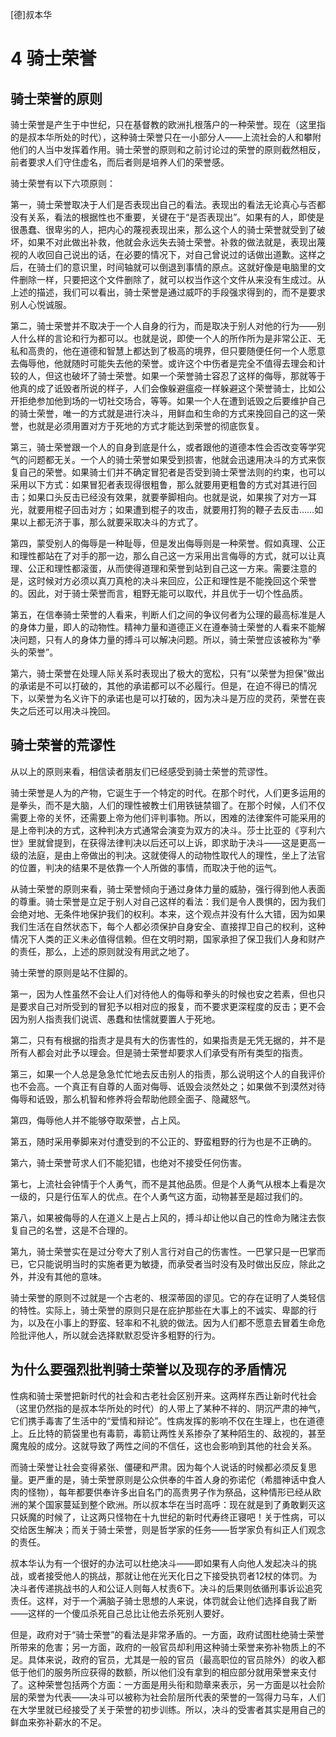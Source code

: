 <link href="../../../css/style.css" rel="stylesheet" type="text/css" />

<span class="r">[德]叔本华

#  4 骑士荣誉

## 骑士荣誉的原则

<div class="p">

骑士荣誉是产生于中世纪，只在基督教的欧洲扎根落户的一种荣誉。现在（这里指的是叔本华所处的时代），这种骑士荣誉只在一小部分人——上流社会的人和攀附他们的人当中发挥着作用。骑士荣誉的原则和之前讨论过的荣誉的原则截然相反，前者要求人们守住虚名，而后者则是培养人们的荣誉感。
  
骑士荣誉有以下六项原则：
  
第一，骑士荣誉取决于人们是否表现出自己的看法。表现出的看法无论真心与否都没有关系，看法的根据性也不重要，关键在于“是否表现出”。如果有的人，即使是很愚蠢、很卑劣的人，把内心的蔑视表现出来，那么这个人的骑士荣誉就受到了破坏，如果不对此做出补救，他就会永远失去骑士荣誉。补救的做法就是，表现出蔑视的人收回自己说出的话，在必要的情况下，对自己曾说过的话做出道歉。这样之后，在骑士们的意识里，时间轴就可以倒退到事情的原点。这就好像是电脑里的文件删除一样，只要把这个文件删除了，就可以权当作这个文件从来没有生成过。从上述的描述，我们可以看出，骑士荣誉是通过威吓的手段强求得到的，而不是要求别人心悦诚服。
  
第二，骑士荣誉并不取决于一个人自身的行为，而是取决于别人对他的行为——别人什么样的言论和行为都可以。也就是说，即使一个人的所作所为是非常公正、无私和高贵的，他在道德和智慧上都达到了极高的境界，但只要随便任何一个人愿意去侮辱他，他就随时可能失去他的荣誉。或许这个中伤者是完全不值得去理会和计较的人，但这也破坏了骑士荣誉。如果一个荣誉骑士容忍了这样的侮辱，那就等于他真的成了诋毁者所说的样子，人们会像躲避瘟疫一样躲避这个荣誉骑士，比如公开拒绝参加他到场的一切社交场合，等等。如果一个人在遭到诋毁之后要维护自己的骑士荣誉，唯一的方式就是进行决斗，用鲜血和生命的方式来挽回自己的这一荣誉，也就是必须用置对方于死地的方式才能达到荣誉的彻底恢复。
  
第三，骑士荣誉跟一个人的自身到底是什么，或者跟他的道德本性会否改变等学究气的问题都无关。一个人的骑士荣誉如果受到损害，他就会迅速用决斗的方式来恢复自己的荣誉。如果骑士们并不确定冒犯者是否受到骑士荣誉法则的约束，也可以采用以下方式：如果冒犯者表现得很粗鲁，那么就要用更粗鲁的方式对其进行回击；如果口头反击已经没有效果，就要拳脚相向。也就是说，如果挨了对方一耳光，就要用棍子回击对方；如果遭到棍子的攻击，就要用打狗的鞭子去反击……如果以上都无济于事，那么就要采取决斗的方式了。
  
第四，蒙受别人的侮辱是一种耻辱，但是发出侮辱则是一种荣誉。假如真理、公正和理性都站在了对手的那一边，那么自己这一方采用出言侮辱的方式，就可以让真理、公正和理性都滚蛋，从而使得道理和荣誉到站到自己这一方来。需要注意的是，这时候对方必须以真刀真枪的决斗来回应，公正和理性是不能挽回这个荣誉的。因此，对于骑士荣誉而言，粗野无能可以取代，并且优于一切个性品质。
  
第五，在信奉骑士荣誉的人看来，判断人们之间的争议何者为公理的最高标准是人的身体力量，即人的动物性。精神力量和道德正义在遵奉骑士荣誉的人看来不能解决问题，只有人的身体力量的搏斗可以解决问题。所以，骑士荣誉应该被称为“拳头的荣誉”。
  
第六，骑士荣誉在处理人际关系时表现出了极大的宽松，只有“以荣誉为担保”做出的承诺是不可以打破的，其他的承诺都可以不必履行。但是，在迫不得已的情况下，以荣誉为名义许下的承诺也是可以打破的，因为决斗是万应的灵药，荣誉在丧失之后还可以用决斗挽回。

</div>

## 骑士荣誉的荒谬性

<div class="p">

从以上的原则来看，相信读者朋友们已经感受到骑士荣誉的荒谬性。
  
骑士荣誉是人为的产物，它诞生于一个特定的时代。在那个时代，人们更多运用的是拳头，而不是大脑，人们的理性被教士们用铁链禁锢了。在那个时候，人们不仅需要上帝的关怀，还需要上帝为他们评判事物。所以，困难的法律案件可能采用的是上帝判决的方式，这种判决方式通常会演变为双方的决斗。莎士比亚的《亨利六世》里就曾提到，在获得法律判决以后还可以上诉，即求助于决斗——这是更高一级的法庭，是由上帝做出的判决。这就使得人的动物性取代人的理性，坐上了法官的位置，判决的结果不是依靠一个人所做的事情，而取决于他的运气。
  
从骑士荣誉的原则来看，骑士荣誉倾向于通过身体力量的威胁，强行得到他人表面的尊重。骑士荣誉是立足于别人对自己这样的看法：我们是令人畏惧的，因为我们会绝对地、无条件地保护我们的权利。本来，这个观点并没有什么大错，因为如果我们生活在自然状态下，每个人都必须保护自身安全、直接捍卫自己的权利，这种情况下人类的正义未必值得信赖。但在文明时期，国家承担了保卫我们人身和财产的责任，那么，上述的原则就没有用武之地了。
  
骑士荣誉的原则是站不住脚的。
  
第一，因为人性虽然不会让人们对待他人的侮辱和拳头的时候也安之若素，但也只是要求自己对所受到的冒犯予以相对应的报复，而不要求更深程度的反击；更不会因为别人指责我们说谎、愚蠢和怯懦就要置人于死地。
  
第二，只有有根据的指责才是具有大的伤害性的，如果指责是无凭无据的，并不是所有人都会对此予以理会。但是骑士荣誉却要求人们承受有所有类型的指责。
  
第三，如果一个人总是急急忙忙地去反击别人的指责，那么说明这个人的自我评价也不会高。一个真正有自尊的人面对侮辱、诋毁会淡然处之；如果做不到漠然对待侮辱和诋毁，那么机智和修养将会帮助他顾全面子、隐藏怒气。
  
第四，侮辱他人并不能够夺取荣誉，占上风。
  
第五，随时采用拳脚来对付遭受到的不公正的、野蛮粗野的行为也是不正确的。
  
第六，骑士荣誉苛求人们不能犯错，也绝对不接受任何伤害。
  
第七，上流社会钟情于个人勇气，而不是其他品质。但是个人勇气从根本上看是次一级的，只是行伍军人的优点。在个人勇气这方面，动物甚至是超过我们的。
  
第八，如果被侮辱的人在道义上是占上风的，搏斗却让他以自己的性命为赌注去恢复自己的名誉，这是不合理的。
  
第九，骑士荣誉实在是过分夸大了别人言行对自己的伤害性。一巴掌只是一巴掌而已，它只能说明当时的实施者更为敏捷，而承受者当时没有及时做出反应，除此之外，并没有其他的意味。
  
骑士荣誉的原则不过就是一个古老的、根深蒂固的谬见。它的存在证明了人类轻信的特性。实际上，骑士荣誉的原则只是在庇护那些在大事上的不诚实、卑鄙的行为，以及在小事上的野蛮、轻率和不礼貌的做法。因为人们都不愿意去冒着生命危险批评他人，所以就会选择默默忍受许多粗野的行为。

</div>

## 为什么要强烈批判骑士荣誉以及现存的矛盾情况

<div class="p">

性病和骑士荣誉把新时代的社会和古老社会区别开来。这两样东西让新时代社会（这里仍然指的是叔本华所处的时代）的人带上了某种不祥的、阴沉严肃的神气，它们携手毒害了生活中的“爱情和辩论”。性病发挥的影响不仅在生理上，也在道德上。丘比特的箭袋里也有毒箭，毒箭让两性关系掺杂了某种陌生的、敌视的，甚至魔鬼般的成分。这就导致了两性之间的不信任，这也会影响到其他的社会关系。
  
而骑士荣誉让社会变得紧张、僵硬和严肃。因为每个人说话的时候都必须反复思量。更严重的是，骑士荣誉原则是公众供奉的牛首人身的弥诺佗（希腊神话中食人肉的怪物），每年都要供奉许多出自名门的高贵男子作为祭品，这种情形已经从欧洲的某个国家蔓延到整个欧洲。所以叔本华在当时高呼：现在就是到了勇敢剿灭这只妖魔的时候了，让这两只怪物在十九世纪的新时代寿终正寝吧！关于性病，可以交给医生解决；而关于骑士荣誉，则是哲学家的任务——哲学家负有纠正人们观念的责任。
  
叔本华认为有一个很好的办法可以杜绝决斗——即如果有人向他人发起决斗的挑战，或者接受他人的挑战，那就让他在光天化日之下接受执罚者12杖的体罚。为决斗者传递挑战书的人和公证人则每人杖责6下。决斗的后果则依循刑事诉讼追究责任。这样，对于一个满脑子骑士思想的人来说，体罚就会让他们选择自我了断——这样的一个傻瓜杀死自己总比让他去杀死别人要好。
  
但是，政府对于“骑士荣誉”的看法是非常矛盾的。一方面，政府试图杜绝骑士荣誉所带来的危害；另一方面，政府的一般官员却利用这种骑士荣誉来弥补物质上的不足。具体来说，政府的官员，尤其是一般的官员（最高职位的官员除外）的收入都低于他们的服务所应获得的数额，所以他们没有拿到的相应部分就用荣誉来支付了。这种荣誉包括两个方面：一方面是用头衔和勋章来表示，另一方面是以社会阶层的荣誉为代表——决斗可以被称为社会阶层所代表的荣誉的一驾得力马车，人们在大学里就已经接受了关于荣誉的初步训练。所以，决斗的受害者其实是用自己的鲜血来弥补薪水的不足。

</div>
